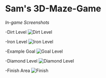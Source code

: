 # Sam's 3D-Maze-Game
*In-game Screenshots*



-Dirt Level
![Dirt Level](https://user-images.githubusercontent.com/28206070/82422415-0a56b980-9a48-11ea-98c0-a452c7733f8a.png)

-Iron Level
![Iron Level](https://user-images.githubusercontent.com/28206070/82422422-0b87e680-9a48-11ea-881d-def75c05db6e.png)

-Example Goal
![Goal Level](https://user-images.githubusercontent.com/28206070/82422425-0c207d00-9a48-11ea-87dc-3e10f8ea74b6.png)

-Diamond Level
![Diamond Level](https://user-images.githubusercontent.com/28206070/82422426-0cb91380-9a48-11ea-94a5-46656194e751.png)

-Finish Area
![Finish](https://user-images.githubusercontent.com/28206070/82422428-0cb91380-9a48-11ea-9984-68f90051262c.png)
